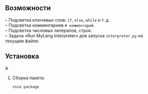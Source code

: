 ## Возможности

– Подсветка ключевых слов: `if`, `else`, `while` и т. д.  
– Подсветка комментариев `# комментарий`.  
– Подсветка числовых литералов, строк.  
– Задача «Run MyLang Interpreter» для запуска `interpreter.py` на текущем файле.

## Установка
A
1. Сборка пакета:
   ```bash
   vsce package

